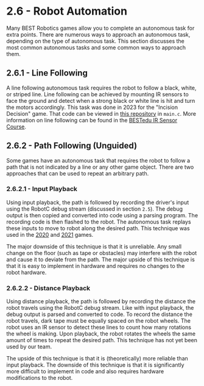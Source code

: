 # 2.6 - Robot Automation

Many BEST Robotics games allow you to complete an autonomous task for extra points. There are numerous ways to approach an autonomous task, depending on the type of autonomous task. This section discusses the most common autonomous tasks and some common ways to approach them.

## 2.6.1 - Line Following

A line following autonomous task requires the robot to follow a black, white, or striped line. Line following can be achieved by mounting IR sensors to face the ground and detect when a strong black or white line is hit and turn the motors accordingly. This task was done in 2023 for the "Incision Decision" game. That code can be viewed in [this repository](https://github.com/crcsrobotics/2023-IncisionDecision) in `main.c`. More information on line following can be found in the [BESTedu IR Sensor Course](https://bestedu.bestrobotics.org/courses/best-ir-sensor/lessons/ir-sensor-line-following/).

## 2.6.2 - Path Following (Unguided)

Some games have an autonomous task that requires the robot to follow a path that is not indicated by a line or any other game object. There are two approaches that can be used to repeat an arbitrary path.

### 2.6.2.1 - Input Playback

Using input playback, the path is followed by recording the driver's input using the RobotC debug stream (discussed in section `2.5`). The debug output is then copied and converted into code using a parsing program. The recording code is then flashed to the robot. The autonomous task replays these inputs to move to robot along the desired path. This technique was used in the [2020](https://github.com/crcsrobotics/2020-outbreak) and [2021](https://github.com/crcsrobotics/2021-demodaze) games.

The major downside of this technique is that it is unreliable. Any small change on the floor (such as tape or obstacles) may interfere with the robot and cause it to deviate from the path. The major upside of this technique is that it is easy to implement in hardware and requires no changes to the robot hardware.

### 2.6.2.2 - Distance Playback

Using distance playback, the path is followed by recording the distance the robot travels using the RobotC debug stream. Like with input playback, the debug output is parsed and converted to code. To record the distance the robot travels, dark tape must be equally spaced on the robot wheels. The robot uses an IR sensor to detect these lines to count how many rotations the wheel is making. Upon playback, the robot rotates the wheels the same amount of times to repeat the desired path. This technique has not yet been used by our team.

The upside of this technique is that it is (theoretically) more reliable than input playback. The downside of this technique is that it is significantly more difficult to implement in code and also requires hardware modifications to the robot.
